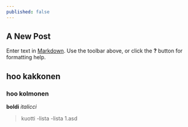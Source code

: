 ```yaml
---
published: false
---
```

## A New Post

Enter text in [Markdown](http://daringfireball.net/projects/markdown/). Use the toolbar above, or click the **?** button for formatting help.
## hoo kakkonen
### hoo kolmonen
**boldi**
_italicci_
> kuotti
-lista
-lista
1.asd
